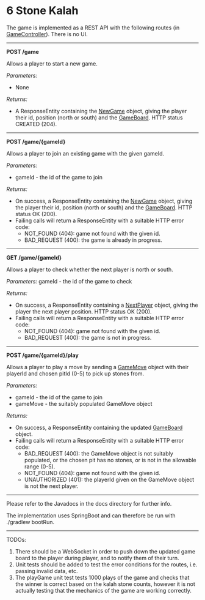 
# 6 Stone Kalah

The game is implemented as a REST API with the following routes (in [GameController](https://github.com/wrlannen/kalah/blob/master/src/main/java/com/lannen/kalah/GameController.java)). There is no UI.


----------


**POST /game**

Allows a player to start a new game.

*Parameters:*
 
 - None
  
*Returns:*
 - A ResponseEntity containing the [NewGame](https://github.com/wrlannen/kalah/blob/master/src/main/java/com/lannen/kalah/domain/NewGame.java) object, giving the player their id, position (north or south) and the [GameBoard](https://github.com/wrlannen/kalah/blob/master/src/main/java/com/lannen/kalah/domain/GameBoard.java). HTTP status CREATED (204).


----------


**POST /game/{gameId}**

Allows a player to join an existing game with the given gameId.

*Parameters:*

 - gameId - the id of the game to join

*Returns:*

 - On success, a ResponseEntity containing the [NewGame](https://github.com/wrlannen/kalah/blob/master/src/main/java/com/lannen/kalah/domain/NewGame.java) object, giving the player their id, position (north or south) and the [GameBoard](https://github.com/wrlannen/kalah/blob/master/src/main/java/com/lannen/kalah/domain/GameBoard.java). HTTP status OK (200). 
 - Failing calls will return a ResponseEntity with a suitable HTTP error code: 
	 - NOT_FOUND (404): game not found with the given id. 
	 - BAD_REQUEST (400): the game is already in progress.


----------


**GET /game/{gameId}**

Allows a player to check whether the next player is north or south.

*Parameters:*
gameId - the id of the game to check

*Returns:*

 - On success, a ResponseEntity containing a [NextPlayer](https://github.com/wrlannen/kalah/blob/master/src/main/java/com/lannen/kalah/domain/NextPlayer.java) object, giving the player the next player position. HTTP status OK (200). 
 - Failing calls will return a ResponseEntity with a suitable HTTP error code: 
	 - NOT_FOUND (404): game not found with the given id. 
	 - BAD_REQUEST (400): the game is not in progress.


----------


**POST /game/{gameId}/play**

Allows a player to play a move by sending a [GameMove](https://github.com/wrlannen/kalah/blob/master/src/main/java/com/lannen/kalah/domain/GameMove.java) object with their playerId and chosen pitId (0-5) to pick up stones from.

*Parameters:*

 - gameId - the id of the game to join 
 - gameMove - the suitably populated
   GameMove object

*Returns:*

 - On success, a ResponseEntity containing the updated [GameBoard](https://github.com/wrlannen/kalah/blob/master/src/main/java/com/lannen/kalah/domain/GameBoard.java) object. 
 - Failing calls will return a ResponseEntity with a suitable HTTP error code:
	 - BAD_REQUEST (400): the GameMove object is not suitably populated, or the chosen pit has no stones, or is not in the allowable range (0-5). 
	 - NOT_FOUND (404): game not found with the given id. 
	 - UNAUTHORIZED (401): the playerId given on the GameMove object is not the next player.


----------


Please refer to the Javadocs in the docs directory for further info.

The implementation uses SpringBoot and can therefore be run with ./gradlew bootRun.


----------


TODOs:

 1. There should be a WebSocket in order to push down the updated game board to the player during player, and to notify them of their turn.
 2. Unit tests should be added to test the error conditions for the routes, i.e. passing invalid data, etc.
 3. The playGame unit test tests 1000 plays of the game and checks that the winner is correct based on the kalah stone counts, however it is not actually testing that the mechanics of the game are working correctly.
